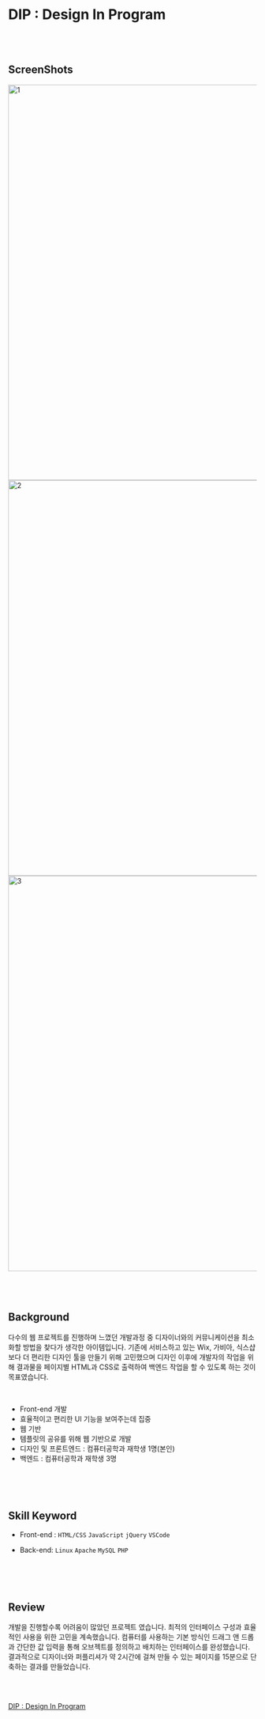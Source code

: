 # DIP : Design In Program

</br>
</br>

## ScreenShots
<div>
  <img width="800" alt="1" src="https://user-images.githubusercontent.com/33711323/64934149-b033a200-d883-11e9-8f2c-1b8b4923062a.png">
  <img width="800" alt="2" src="https://user-images.githubusercontent.com/33711323/64934150-b033a200-d883-11e9-8def-39f8734e3b96.png">
  <img width="800" alt="3" src="https://user-images.githubusercontent.com/33711323/64934151-b0cc3880-d883-11e9-8f77-ef65f047ed96.png">
</div>  

</br>
</br>
</br>

## Background
다수의 웹 프로젝트를 진행하며 느꼈던 개발과정 중 디자이너와의 커뮤니케이션을 최소화할 방법을 찾다가 생각한 아이템입니다. 기존에 서비스하고 있는 Wix, 가비아, 식스샵 보다 더 편리한 디자인 툴을 만들기 위해 고민했으며 디자인 이후에 개발자의 작업을 위해 결과물을 페이지별 HTML과 CSS로 출력하여 백엔드 작업을 할 수 있도록 하는 것이 목표였습니다.
  
</br>

 - Front-end 개발
 - 효율적이고 편리한 UI 기능을 보여주는데 집중
 - 웹 기반
 - 템플릿의 공유를 위해 웹 기반으로 개발
 - 디자인 및 프론트엔드 : 컴퓨터공학과 재학생 1명(본인)
 - 백엔드 : 컴퓨터공학과 재학생 3명

</br>
</br>
</br>

## Skill Keyword
 - Front-end : `HTML/CSS` `JavaScript` `jQuery` `VSCode`  
 
 - Back-end:  `Linux` `Apache` `MySQL` `PHP`  

</br>
</br>
</br>

## Review

 개발을 진행할수록 어려움이 많았던 프로젝트 였습니다. 최적의 인터페이스 구성과 효율적인 사용을 위한 고민을 계속했습니다. 컴퓨터를 사용하는 기본 방식인 드래그 앤 드롭과 간단한 값 입력을 통해 오브젝트를 정의하고 배치하는 인터페이스를 완성했습니다. 결과적으로 디자이너와 퍼플리셔가 약 2시간에 걸쳐 만들 수 있는 페이지를 15분으로 단축하는 결과를 만들었습니다.

</br>
</br>

[DIP : Design In Program](https://github.com/hyun940630/dip-1)
